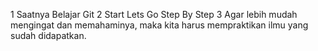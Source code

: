1 Saatnya Belajar Git
2 Start Lets Go Step By Step
3 Agar lebih mudah mengingat dan memahaminya, maka kita harus mempraktikan ilmu yang sudah didapatkan.
